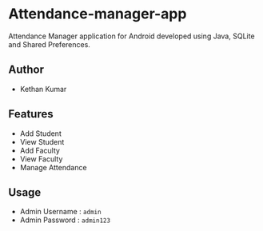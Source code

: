 # Attendance-manager-app

Attendance Manager application for Android developed using Java, SQLite and Shared Preferences.

## Author
- Kethan Kumar

## Features
- Add Student
- View Student
- Add Faculty
- View Faculty
- Manage Attendance

## Usage
- Admin Username : `admin`
- Admin Password : `admin123`
